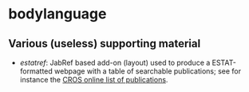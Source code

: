 bodylanguage
============

Various (useless) supporting material
---

* _estatref_: JabRef based add-on (layout) used to produce a ESTAT-formatted webpage with a table of searchable publications; see for instance the [CROS online list of publications](https://ec.europa.eu/eurostat/cros/content/publications-received_en).
